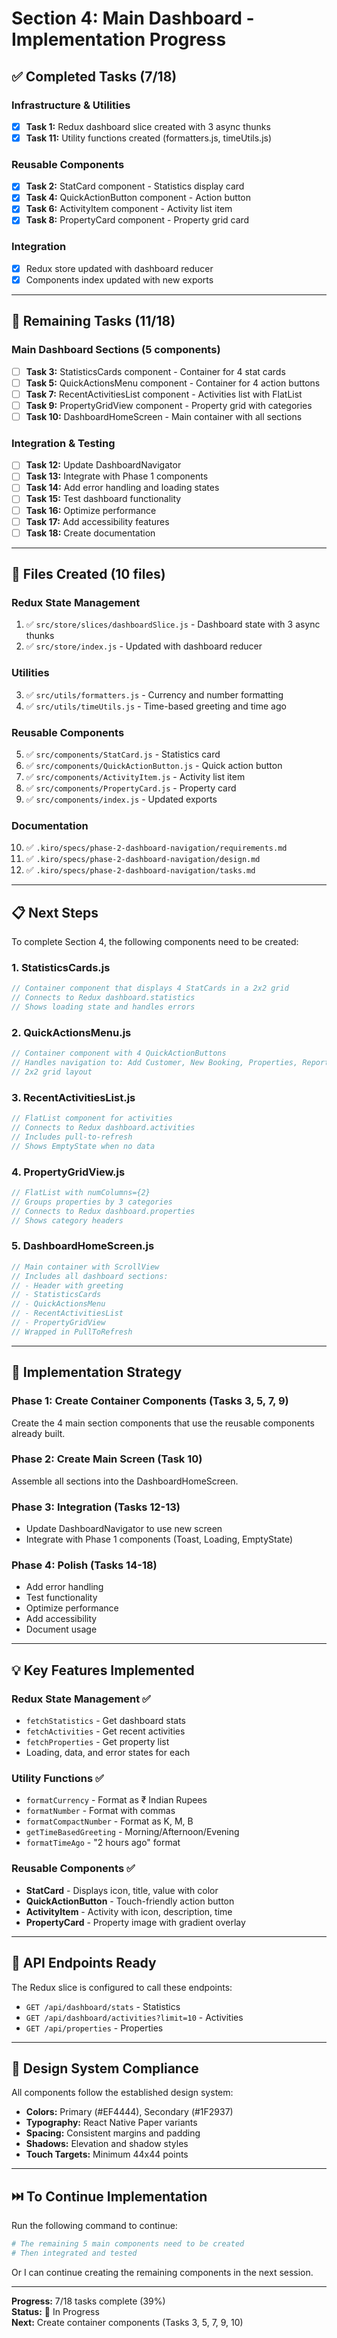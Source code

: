 # Section 4: Main Dashboard - Implementation Progress

## ✅ Completed Tasks (7/18)

### Infrastructure & Utilities
- [x] **Task 1:** Redux dashboard slice created with 3 async thunks
- [x] **Task 11:** Utility functions created (formatters.js, timeUtils.js)

### Reusable Components
- [x] **Task 2:** StatCard component - Statistics display card
- [x] **Task 4:** QuickActionButton component - Action button
- [x] **Task 6:** ActivityItem component - Activity list item
- [x] **Task 8:** PropertyCard component - Property grid card

### Integration
- [x] Redux store updated with dashboard reducer
- [x] Components index updated with new exports

---

## 🚧 Remaining Tasks (11/18)

### Main Dashboard Sections (5 components)
- [ ] **Task 3:** StatisticsCards component - Container for 4 stat cards
- [ ] **Task 5:** QuickActionsMenu component - Container for 4 action buttons
- [ ] **Task 7:** RecentActivitiesList component - Activities list with FlatList
- [ ] **Task 9:** PropertyGridView component - Property grid with categories
- [ ] **Task 10:** DashboardHomeScreen - Main container with all sections

### Integration & Testing
- [ ] **Task 12:** Update DashboardNavigator
- [ ] **Task 13:** Integrate with Phase 1 components
- [ ] **Task 14:** Add error handling and loading states
- [ ] **Task 15:** Test dashboard functionality
- [ ] **Task 16:** Optimize performance
- [ ] **Task 17:** Add accessibility features
- [ ] **Task 18:** Create documentation

---

## 📂 Files Created (10 files)

### Redux State Management
1. ✅ `src/store/slices/dashboardSlice.js` - Dashboard state with 3 async thunks
2. ✅ `src/store/index.js` - Updated with dashboard reducer

### Utilities
3. ✅ `src/utils/formatters.js` - Currency and number formatting
4. ✅ `src/utils/timeUtils.js` - Time-based greeting and time ago

### Reusable Components
5. ✅ `src/components/StatCard.js` - Statistics card
6. ✅ `src/components/QuickActionButton.js` - Quick action button
7. ✅ `src/components/ActivityItem.js` - Activity list item
8. ✅ `src/components/PropertyCard.js` - Property card
9. ✅ `src/components/index.js` - Updated exports

### Documentation
10. ✅ `.kiro/specs/phase-2-dashboard-navigation/requirements.md`
11. ✅ `.kiro/specs/phase-2-dashboard-navigation/design.md`
12. ✅ `.kiro/specs/phase-2-dashboard-navigation/tasks.md`

---

## 📋 Next Steps

To complete Section 4, the following components need to be created:

### 1. StatisticsCards.js
```javascript
// Container component that displays 4 StatCards in a 2x2 grid
// Connects to Redux dashboard.statistics
// Shows loading state and handles errors
```

### 2. QuickActionsMenu.js
```javascript
// Container component with 4 QuickActionButtons
// Handles navigation to: Add Customer, New Booking, Properties, Reports
// 2x2 grid layout
```

### 3. RecentActivitiesList.js
```javascript
// FlatList component for activities
// Connects to Redux dashboard.activities
// Includes pull-to-refresh
// Shows EmptyState when no data
```

### 4. PropertyGridView.js
```javascript
// FlatList with numColumns={2}
// Groups properties by 3 categories
// Connects to Redux dashboard.properties
// Shows category headers
```

### 5. DashboardHomeScreen.js
```javascript
// Main container with ScrollView
// Includes all dashboard sections:
// - Header with greeting
// - StatisticsCards
// - QuickActionsMenu
// - RecentActivitiesList
// - PropertyGridView
// Wrapped in PullToRefresh
```

---

## 🎯 Implementation Strategy

### Phase 1: Create Container Components (Tasks 3, 5, 7, 9)
Create the 4 main section components that use the reusable components already built.

### Phase 2: Create Main Screen (Task 10)
Assemble all sections into the DashboardHomeScreen.

### Phase 3: Integration (Tasks 12-13)
- Update DashboardNavigator to use new screen
- Integrate with Phase 1 components (Toast, Loading, EmptyState)

### Phase 4: Polish (Tasks 14-18)
- Add error handling
- Test functionality
- Optimize performance
- Add accessibility
- Document usage

---

## 💡 Key Features Implemented

### Redux State Management ✅
- `fetchStatistics` - Get dashboard stats
- `fetchActivities` - Get recent activities
- `fetchProperties` - Get property list
- Loading, data, and error states for each

### Utility Functions ✅
- `formatCurrency` - Format as ₹ Indian Rupees
- `formatNumber` - Format with commas
- `formatCompactNumber` - Format as K, M, B
- `getTimeBasedGreeting` - Morning/Afternoon/Evening
- `formatTimeAgo` - "2 hours ago" format

### Reusable Components ✅
- **StatCard** - Displays icon, title, value with color
- **QuickActionButton** - Touch-friendly action button
- **ActivityItem** - Activity with icon, description, time
- **PropertyCard** - Property image with gradient overlay

---

## 🔌 API Endpoints Ready

The Redux slice is configured to call these endpoints:
- `GET /api/dashboard/stats` - Statistics
- `GET /api/dashboard/activities?limit=10` - Activities
- `GET /api/properties` - Properties

---

## 📱 Design System Compliance

All components follow the established design system:
- **Colors:** Primary (#EF4444), Secondary (#1F2937)
- **Typography:** React Native Paper variants
- **Spacing:** Consistent margins and padding
- **Shadows:** Elevation and shadow styles
- **Touch Targets:** Minimum 44x44 points

---

## ⏭️ To Continue Implementation

Run the following command to continue:
```bash
# The remaining 5 main components need to be created
# Then integrated and tested
```

Or I can continue creating the remaining components in the next session.

---

**Progress:** 7/18 tasks complete (39%)  
**Status:** 🚧 In Progress  
**Next:** Create container components (Tasks 3, 5, 7, 9, 10)
